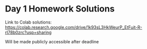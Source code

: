 # Day 1 Homework Solutions

Link to Colab solutions: https://colab.research.google.com/drive/1k93sL3HkWeurP_EtFuit-R-rI78b0zrc?usp=sharing

Will be made publicly accessible after deadline
